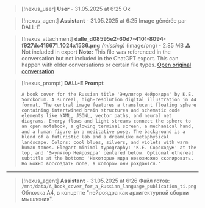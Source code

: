 >[!nexus_user] **User** - 31.05.2025 at 6:25
> Ок
<!-- UID: aecf857f-f8d6-4101-8492-411588ee0352 -->




>[!nexus_agent] **Assistant** - 31.05.2025 at 6:25
> Image générée par DALL-E

>[!nexus_attachment] **dalle_d08595e2-60d7-4101-8094-f927dc416671_1024x1536.png** *(missing)* (image/png) - 2.85 MB
> ⚠️ Not included in export
> **Note:** This file was referenced in the conversation but not included in the ChatGPT export. This can happen with older conversations or certain file types.
> [Open original conversation](https://chatgpt.com/)

>[!nexus_prompt] **DALL-E Prompt**
> ```
> A book cover for the Russian title 'Эмулятор Нейроядра' by K.E. Sorokodum. A surreal, high-resolution digital illustration in A4 format. The central image features a translucent floating sphere containing intertwined brain structures and schematic code elements like YAML, JSONL, vector paths, and neural net diagrams. Energy flows and light streams connect the sphere to an open notebook, a glowing terminal screen, a mechanical hand, and a human figure in a meditative pose. The background is a blend of a futuristic lab and a dreamlike metaphysical landscape. Colors: cool blues, silvers, and violets with warm human tones. Elegant minimal typography: 'К.Е. Сорокодум' at the top, and 'Эмулятор Нейроядра' centered below. Optional ethereal subtitle at the bottom: 'Некоторые ядра невозможно скопировать. Но можно воссоздать поле, в котором они рождаются.'
> ```
<!-- UID: 84a6d4cd-84ba-4dc7-937b-0dc62274f77f -->

---

>[!nexus_agent] **Assistant** - 31.05.2025 at 6:26
> Файл готов: 
> `/mnt/data/A_book_cover_for_a_Russian_language_publication_ti.png` 
> Обложка A4, в концепте "нейроядра как архитектурной сборки мышления".
<!-- UID: 7b165e38-9e56-485a-8474-11fa589dd5f5 -->